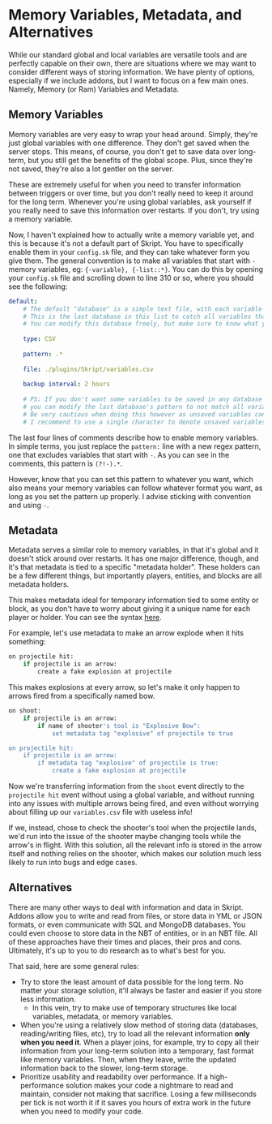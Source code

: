 # Memory Variables, Metadata, and Alternatives

While our standard global and local variables are versatile tools and are perfectly capable on their own, there are situations where we may want to consider different ways of storing information. We have plenty of options, especially if we include addons, but I want to focus on a few main ones. Namely, Memory (or Ram) Variables and Metadata.

## Memory Variables

Memory variables are very easy to wrap your head around. Simply, they're just global variables with one difference. They don't get saved when the server stops. This means, of course, you don't get to save data over long-term, but you still get the benefits of the global scope. Plus, since they're not saved, they're also a lot gentler on the server.

These are extremely useful for when you need to transfer information between triggers or over time, but you don't really need to keep it around for the long term. Whenever you're using global variables, ask yourself if you really need to save this information over restarts. If you don't, try using a memory variable.

Now, I haven't explained how to actually write a memory variable yet, and this is because it's not a default part of Skript. You have to specifically enable them in your `config.sk` file, and they can take whatever form you give them. The general convention is to make all variables that start with `-` memory variables, eg: `{-variable}, {-list::*}`. You can do this by opening your `config.sk` file and scrolling down to line 310 or so, where you should see the following:

```yaml
default:
	# The default "database" is a simple text file, with each variable on a separate line and the variable's name, type, and value separated by commas.
	# This is the last database in this list to catch all variables that have not been saved anywhere else.
	# You can modify this database freely, but make sure to know what you're doing if you don't want to loose any variables.
	
	type: CSV
	
	pattern: .*
	
	file: ./plugins/Skript/variables.csv
	
	backup interval: 2 hours
	
	# PS: If you don't want some variables to be saved in any database (e.g. variables that contain an %entity% which usually despawn when the server is shut down)
	# you can modify the last database's pattern to not match all variables, e.g. use '(?!x_).*' to match all variables that don't start with 'x_'.
	# Be very cautious when doing this however as unsaved variables cannot be recovered after the server has been stopped.
	# I recommend to use a single character to denote unsaved variables (similar to local variables' '_'), e.g. '-', in which case the last database's pattern should be '(?!-).*'.
```

The last four lines of comments describe how to enable memory variables. In simple terms, you just replace the `pattern:` line with a new regex pattern, one that excludes variables that start with `-`. As you can see in the comments, this pattern is  `(?!-).*`.&#x20;

However, know that you can set this pattern to whatever you want, which also means your memory variables can follow whatever format you want, as long as you set the pattern up properly. I advise sticking with convention and using `-`.

## Metadata

Metadata serves a similar role to memory variables, in that it's global and it doesn't stick around over restarts. It has one major difference, though, and it's that metadata is tied to a specific "metadata holder". These holders can be a few different things, but importantly players, entities, and blocks are all metadata holders.

This makes metadata ideal for temporary information tied to some entity or block, as you don't have to worry about giving it a unique name for each player or holder. You can see the syntax [here](https://docs.skriptlang.org/expressions.html#ExprMetadata).

For example, let's use metadata to make an arrow explode when it hits something:

```ruby
on projectile hit:
    if projectile is an arrow:
        create a fake explosion at projectile    
```

This makes explosions at every arrow, so let's make it only happen to arrows fired from a specifically named bow.

```ruby
on shoot:
    if projectile is an arrow:
        if name of shooter's tool is "Explosive Bow":
            set metadata tag "explosive" of projectile to true

on projectile hit:
    if projectile is an arrow:
        if metadata tag "explosive" of projectile is true:
            create a fake explosion at projectile  
```

Now we're transferring information from the `shoot` event directly to the `projectile hit` event without using a global variable, and without running into any issues with multiple arrows being fired, and even without worrying about filling up our `variables.csv` file with useless info!

If we, instead, chose to check the shooter's tool when the projectile lands, we'd run into the issue of the shooter maybe changing tools while the arrow's in flight. With this solution, all the relevant info is stored in the arrow itself and nothing relies on the shooter, which makes our solution much less likely to run into bugs and edge cases.

## Alternatives

There are many other ways to deal with information and data in Skript. Addons allow you to write and read from files, or store data in YML or JSON formats, or even communicate with SQL and MongoDB databases. You could even choose to store data in the NBT of entities, or in an NBT file. All of these approaches have their times and places, their pros and cons. Ultimately, it's up to you to do research as to what's best for you.

That said, here are some general rules:

* Try to store the least amount of data possible for the long term. No matter your storage solution, it'll always be faster and easier if you store less information.
  * In this vein, try to make use of temporary structures like local variables, metadata, or memory variables.&#x20;
* When you're using a relatively slow method of storing data (databases, reading/writing files, etc), try to load all the relevant information **only when you need it**. When a player joins, for example, try to copy all their information from your long-term solution into a temporary, fast format like memory variables. Then, when they leave, write the updated information back to the slower, long-term storage.
* Prioritize usability and readability over performance. If a high-performance solution makes your code a nightmare to read and maintain, consider not making that sacrifice. Losing a few milliseconds per tick is not worth it if it saves you hours of extra work in the future when you need to modify your code.

